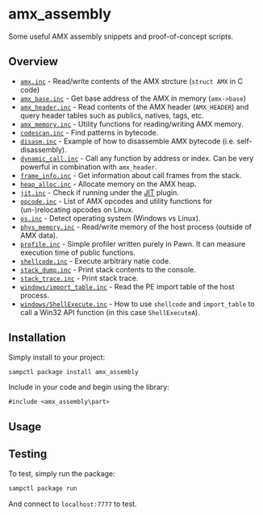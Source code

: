 # amx_assembly

Some useful AMX assembly snippets and proof-of-concept scripts.

## Overview

* [`amx.inc`](amx.inc) - Read/write contents of the AMX strcture (`struct AMX` in C code)
* [`amx_base.inc`](amx_base.inc) - Get base address of the AMX in memory (`amx->base`)
* [`amx_header.inc`](amx_header.inc) - Read contents of the AMX header (`AMX_HEADER`) and query header tables such as publics, natives, tags, etc.
* [`amx_memory.inc`](amx_memory.inc) - Utility functions for reading/writing AMX memory.
* [`codescan.inc`](codescan.inc) - Find patterns in bytecode.
* [`disasm.inc`](disasm.inc) - Example of how to disassemble AMX bytecode (i.e. self-disassembly).
* [`dynamic_call.inc`](dynamic_call.inc) - Call any function by address or index. Can be very powerful in combination with `amx_header`.
* [`frame_info.inc`](frame_info.inc) - Get information about call frames from the stack.
* [`heap_alloc.inc`](heap_alloc.inc) - Allocate memory on the AMX heap.
* [`jit.inc`](jit.inc) - Check if running under the [JIT](https://github.com/Zeex/samp-plugin-jit) plugin.
* [`opcode.inc`](opcode.inc) - List of AMX opcodes and utility functions for (un-)relocating opcodes on Linux.
* [`os.inc`](os.inc) - Detect operating system (Windows vs Linux).
* [`phys_memory.inc`](phys_memory.inc) - Read/write memory of the host process (outside of AMX data).
* [`profile.inc`](profile.inc) - Simple profiler written purely in Pawn. It can measure execution time of public functions.
* [`shellcode.inc`](shellcode.inc) - Execute arbitrary natie code.
* [`stack_dump.inc`](stack_dump.inc) - Print stack contents to the console.
* [`stack_trace.inc`](stack_trace.inc) - Print stack trace.
* [`windows/import_table.inc`](windows/import_table.inc) - Read the PE import table of the host process.
* [`windows/ShellExecute.inc`](windows/ShellExecute.inc) - How to use `shellcode` and `import_table` to call a Win32 API function (in this case `ShellExecuteA`).

## Installation

Simply install to your project:

```bash
sampctl package install amx_assembly
```

Include in your code and begin using the library:

```pawn
#include <amx_assembly\part>
```

## Usage


## Testing

To test, simply run the package:

```bash
sampctl package run
```

And connect to `localhost:7777` to test.

